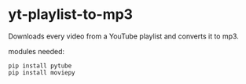 # yt-playlist-to-mp3
Downloads every video from a YouTube playlist and converts it to mp3. 

modules needed:

    pip install pytube  
    pip install moviepy
